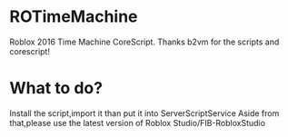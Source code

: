 # ROTimeMachine
Roblox 2016 Time Machine CoreScript.
Thanks b2vm for the scripts and corescript!
# What to do?
Install the script,import it than put it into ServerScriptService
Aside from that,please use the latest version of Roblox Studio/FIB-RobloxStudio
